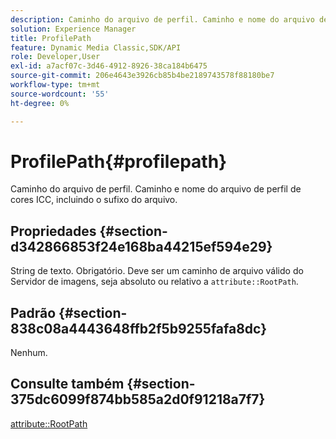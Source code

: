 ```yaml
---
description: Caminho do arquivo de perfil. Caminho e nome do arquivo de perfil de cores ICC, incluindo o sufixo do arquivo.
solution: Experience Manager
title: ProfilePath
feature: Dynamic Media Classic,SDK/API
role: Developer,User
exl-id: a7acf07c-3d46-4912-8926-38ca184b6475
source-git-commit: 206e4643e3926cb85b4be2189743578f88180be7
workflow-type: tm+mt
source-wordcount: '55'
ht-degree: 0%

---
```


# ProfilePath{#profilepath}

Caminho do arquivo de perfil. Caminho e nome do arquivo de perfil de cores ICC, incluindo o sufixo do arquivo.

## Propriedades {#section-d342866853f24e168ba44215ef594e29}

String de texto. Obrigatório. Deve ser um caminho de arquivo válido do Servidor de imagens, seja absoluto ou relativo a `attribute::RootPath`.

## Padrão {#section-838c08a4443648ffb2f5b9255fafa8dc}

Nenhum.

## Consulte também {#section-375dc6099f874bb585a2d0f91218a7f7}

[attribute::RootPath](../../../../../is-api/image-catalog/image-serving-api-ref/c-image-catalog-reference/c-attributes-reference/r-rootpath.md#reference-17d57e5967be403b8408fa7214017494)
